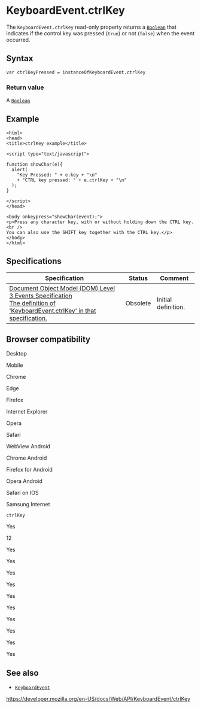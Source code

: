 KeyboardEvent.ctrlKey
=====================

The `KeyboardEvent.ctrlKey` read-only property returns a [`Boolean`](https://developer.mozilla.org/en-US/docs/Web/JavaScript/Reference/Global_Objects/Boolean) that indicates if the control key was pressed (`true`) or not (`false`) when the event occurred.

Syntax
------

    var ctrlKeyPressed = instanceOfKeyboardEvent.ctrlKey

### Return value

A [`Boolean`](https://developer.mozilla.org/en-US/docs/Web/JavaScript/Reference/Global_Objects/Boolean)

Example
-------

    <html>
    <head>
    <title>ctrlKey example</title>

    <script type="text/javascript">

    function showChar(e){
      alert(
        "Key Pressed: " + e.key + "\n"
        + "CTRL key pressed: " + e.ctrlKey + "\n"
      );
    }

    </script>
    </head>

    <body onkeypress="showChar(event);">
    <p>Press any character key, with or without holding down the CTRL key.<br />
    You can also use the SHIFT key together with the CTRL key.</p>
    </body>
    </html>

Specifications
--------------

<table><thead><tr class="header"><th>Specification</th><th>Status</th><th>Comment</th></tr></thead><tbody><tr class="odd"><td><a href="https://www.w3.org/TR/2014/WD-DOM-Level-3-Events-20140925/#widl-KeyboardEvent-ctrlKey">Document Object Model (DOM) Level 3 Events Specification<br />
<span class="small">The definition of 'KeyboardEvent.ctrlKey' in that specification.</span></a></td><td><span class="spec-obsolete">Obsolete</span></td><td>Initial definition.</td></tr></tbody></table>

Browser compatibility
---------------------

Desktop

Mobile

Chrome

Edge

Firefox

Internet Explorer

Opera

Safari

WebView Android

Chrome Android

Firefox for Android

Opera Android

Safari on IOS

Samsung Internet

`ctrlKey`

Yes

12

Yes

Yes

Yes

Yes

Yes

Yes

Yes

Yes

Yes

Yes

See also
--------

-   [`KeyboardEvent`](../keyboardevent)

<a href="https://developer.mozilla.org/en-US/docs/Web/API/KeyboardEvent/ctrlKey" class="_attribution-link">https://developer.mozilla.org/en-US/docs/Web/API/KeyboardEvent/ctrlKey</a>
